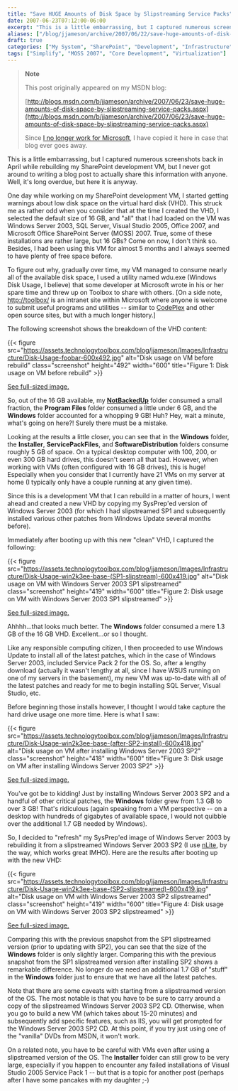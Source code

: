 ```yaml
---
title: "Save HUGE Amounts of Disk Space by Slipstreaming Service Packs"
date: 2007-06-23T07:12:00-06:00
excerpt: "This is a little embarrassing, but I captured numerous screenshots back in April while rebuilding my SharePoint development VM, but I never got around to writing a blog post to actually share this information with anyone. Well, it's long overdue, but..."
aliases: ["/blog/jjameson/archive/2007/06/22/save-huge-amounts-of-disk-space-by-slipstreaming-service-packs.aspx", "/blog/jjameson/archive/2007/06/23/save-huge-amounts-of-disk-space-by-slipstreaming-service-packs.aspx"]
draft: true
categories: ["My System", "SharePoint", "Development", "Infrastructure"]
tags: ["Simplify", "MOSS 2007", "Core Development", "Virtualization"]
---
```


> **Note**
>
> This post originally appeared on my MSDN blog:
>
> [http://blogs.msdn.com/b/jjameson/archive/2007/06/23/save-huge-amounts-of-disk-space-by-slipstreaming-service-packs.aspx](http://blogs.msdn.com/b/jjameson/archive/2007/06/23/save-huge-amounts-of-disk-space-by-slipstreaming-service-packs.aspx)
>
> Since [I no longer work for Microsoft](/blog/jjameson/2011/09/02/last-day-with-microsoft), I have copied it here in case that blog ever goes away.

This is a little embarrassing, but I captured numerous screenshots back in April while rebuilding my SharePoint development VM, but I never got around to writing a blog post to actually share this information with anyone. Well, it's long overdue, but here it is anyway.

One day while working on my SharePoint development VM, I started getting warnings about low disk space on the virtual hard disk (VHD). This struck me as rather odd when you consider that at the time I created the VHD, I selected the default size of 16 GB, and "all" that I had loaded on the VM was Windows Server 2003, SQL Server, Visual Studio 2005, Office 2007, and Microsoft Office SharePoint Server (MOSS) 2007. True, some of these installations are rather large, but 16 GBs? Come on now, I don't think so. Besides, I had been using this VM for almost 5 months and I always seemed to have plenty of free space before.

To figure out why, gradually over time, my VM managed to consume nearly all of the available disk space, I used a utility named wdu.exe (Windows Disk Usage, I believe) that some developer at Microsoft wrote in his or her spare time and threw up on Toolbox to share with others. [On a side note, [http://toolbox/](http://toolbox/) is an intranet site within Microsoft where anyone is welcome to submit useful programs and utilities -- similar to [CodePlex](http://www.codeplex.com/) and other open source sites, but with a much longer history.]

The following screenshot shows the breakdown of the VHD content:

{{< figure src="https://assets.technologytoolbox.com/blog/jjameson/Images/Infrastructure/Disk-Usage-foobar-600x492.jpg" alt="Disk usage on VM before rebuild" class="screenshot" height="492" width="600" title="Figure 1: Disk usage on VM before rebuild" >}}

[See full-sized image.](https://assets.technologytoolbox.com/blog/jjameson/Images/Infrastructure/Disk-Usage-foobar-775x635.jpg)

So, out of the 16 GB available, my [**NotBackedUp**](/blog/jjameson/2007/03/22/backedup-and-notbackedup) folder consumed a small fraction, the **Program Files** folder consumed a little under 6 GB, and the **Windows** folder accounted for a whopping 9 GB! Huh? Hey, wait a minute, what's going on here?! Surely there must be a mistake.

Looking at the results a little closer, you can see that in the **Windows** folder, the **Installer**, **ServicePackFiles**, and **SoftwareDistribution** folders consume roughly 5 GB of space. On a typical desktop computer with 100, 200, or even 300 GB hard drives, this doesn't seem all that bad. However, when working with VMs (often configured with 16 GB drives), this is huge! Especially when you consider that I currently have 21 VMs on my server at home (I typically only have a couple running at any given time).

Since this is a development VM that I can rebuild in a matter of hours, I went ahead and created a new VHD by copying my SysPrep'ed version of Windows Server 2003 (for which I had slipstreamed SP1 and subsequently installed various other patches from Windows Update several months before).

Immediately after booting up with this new "clean" VHD, I captured the following:

{{< figure src="https://assets.technologytoolbox.com/blog/jjameson/Images/Infrastructure/Disk-Usage-win2k3ee-base-(SP1-slipstream)-600x419.jpg" alt="Disk usage on VM with Windows Server 2003 SP1 slipstreamed" class="screenshot" height="419" width="600" title="Figure 2: Disk usage on VM with Windows Server 2003 SP1 slipstreamed" >}}

[See full-sized image.](https://assets.technologytoolbox.com/blog/jjameson/Images/Infrastructure/Disk-Usage-win2k3ee-base-%28SP1-slipstream%29-768x536.jpg)

Ahhhh...that looks much better. The **Windows** folder consumed a mere 1.3 GB of the 16 GB VHD. Excellent...or so I thought.

Like any responsible computing citizen, I then proceeded to use Windows Update to install all of the latest patches, which in the case of Windows Server 2003, included Service Pack 2 for the OS. So, after a lengthy download (actually it wasn't lengthy at all, since I have WSUS running on one of my servers in the basement), my new VM was up-to-date with all of the latest patches and ready for me to begin installing SQL Server, Visual Studio, etc.

Before beginning those installs however, I thought I would take capture the hard drive usage one more time. Here is what I saw:

{{< figure src="https://assets.technologytoolbox.com/blog/jjameson/Images/Infrastructure/Disk-Usage-win2k3ee-base-(after-SP2-install)-600x418.jpg" alt="Disk usage on VM after installing Windows Server 2003 SP2" class="screenshot" height="418" width="600" title="Figure 3: Disk usage on VM after installing Windows Server 2003 SP2" >}}

[See full-sized image.](https://assets.technologytoolbox.com/blog/jjameson/Images/Infrastructure/Disk-Usage-win2k3ee-base-%28after-SP2-install%29-768x535.jpg)

You've got be to kidding! Just by installing Windows Server 2003 SP2 and a handful of other critical patches, the **Windows** folder grew from 1.3 GB to over 3 GB! That's ridiculous (again speaking from a VM perspective -- on a desktop with hundreds of gigabytes of available space, I would not quibble over the additional 1.7 GB needed by Windows).

So, I decided to "refresh" my SysPrep'ed image of Windows Server 2003 by rebuilding it from a slipstreamed Windows Server 2003 SP2 (I use [nLite](http://www.nliteos.com/), by the way, which works great IMHO). Here are the results after booting up with the new VHD:

{{< figure src="https://assets.technologytoolbox.com/blog/jjameson/Images/Infrastructure/Disk-Usage-win2k3ee-base-(SP2-slipstreamed)-600x419.jpg" alt="Disk usage on VM with Windows Server 2003 SP2 slipstreamed" class="screenshot" height="419" width="600" title="Figure 4: Disk usage on VM with Windows Server 2003 SP2 slipstreamed" >}}

[See full-sized image.](https://assets.technologytoolbox.com/blog/jjameson/Images/Infrastructure/Disk-Usage-win2k3ee-base-%28SP2-slipstreamed%29-600x419.jpg)

Comparing this with the previous snapshot from the SP1 slipstreamed version (prior to updating with SP2), you can see that the size of the **Windows** folder is only slightly larger. Comparing this with the previous snapshot from the SP1 slipstreamed version after installing SP2 shows a remarkable difference. No longer do we need an additional 1.7 GB of "stuff" in the **Windows** folder just to ensure that we have all the latest patches.

Note that there are some caveats with starting from a slipstreamed version of the OS. The most notable is that you have to be sure to carry around a copy of the slipstreamed Windows Server 2003 SP2 CD. Otherwise, when you go to build a new VM (which takes about 15-20 minutes) and subsequently add specific features, such as IIS, you will get prompted for the Windows Server 2003 SP2 CD. At this point, if you try just using one of the "vanilla" DVDs from MSDN, it won't work.

On a related note, you have to be careful with VMs even after using a slipstreamed version of the OS. The **Installer** folder can still grow to be very large, especially if you happen to encounter any failed installations of Visual Studio 2005 Service Pack 1 -- but that is a topic for another post (perhaps after I have some pancakes with my daughter ;-)

